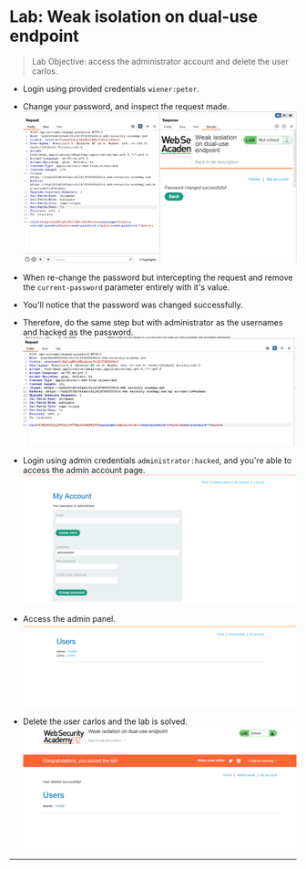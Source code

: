 # Lab: Weak isolation on dual-use endpoint

> Lab Objective: access the administrator account and delete the user carlos.

- Login using provided credentials `wiener:peter`.

- Change your password, and inspect the request made.
  ![1st screenshot](./attachments/1.png)

- When re-change the password but intercepting the request and remove the `current-password` parameter entirely with it's value.

- You'll notice that the password was changed successfully.

- Therefore, do the same step but with administrator as the usernames and hacked as the password.
  ![2nd screenshot](./attachments/2.png)

- Login using admin credentials `administrator:hacked`, and you're able to access the admin account page.
  ![3rd screenshot](./attachments/3.png)

- Access the admin panel.
  ![4th screenshot](./attachments/4.png)

- Delete the user carlos and the lab is solved.
  ![5th screenshot](./attachments/5.png)

---
